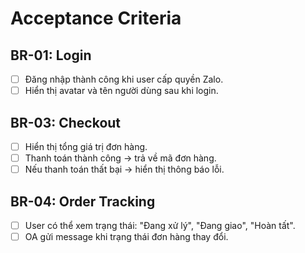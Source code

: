 # Acceptance Criteria

## BR-01: Login
- [ ] Đăng nhập thành công khi user cấp quyền Zalo.
- [ ] Hiển thị avatar và tên người dùng sau khi login.

## BR-03: Checkout
- [ ] Hiển thị tổng giá trị đơn hàng.
- [ ] Thanh toán thành công → trả về mã đơn hàng.
- [ ] Nếu thanh toán thất bại → hiển thị thông báo lỗi.

## BR-04: Order Tracking
- [ ] User có thể xem trạng thái: "Đang xử lý", "Đang giao", "Hoàn tất".
- [ ] OA gửi message khi trạng thái đơn hàng thay đổi.
